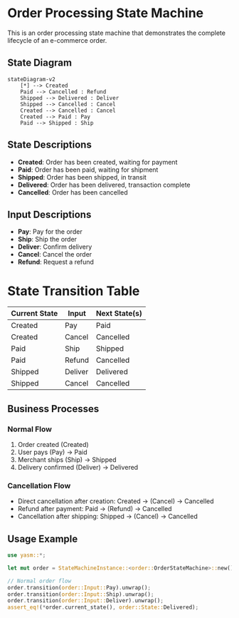 # Order Processing State Machine

This is an order processing state machine that demonstrates the complete lifecycle of an e-commerce order.

## State Diagram

```mermaid
stateDiagram-v2
    [*] --> Created
    Paid --> Cancelled : Refund
    Shipped --> Delivered : Deliver
    Shipped --> Cancelled : Cancel
    Created --> Cancelled : Cancel
    Created --> Paid : Pay
    Paid --> Shipped : Ship
```

## State Descriptions

- **Created**: Order has been created, waiting for payment
- **Paid**: Order has been paid, waiting for shipment
- **Shipped**: Order has been shipped, in transit
- **Delivered**: Order has been delivered, transaction complete
- **Cancelled**: Order has been cancelled

## Input Descriptions

- **Pay**: Pay for the order
- **Ship**: Ship the order
- **Deliver**: Confirm delivery
- **Cancel**: Cancel the order
- **Refund**: Request a refund

# State Transition Table

| Current State | Input | Next State(s) |
|---------------|-------|---------------|
| Created | Pay | Paid |
| Created | Cancel | Cancelled |
| Paid | Ship | Shipped |
| Paid | Refund | Cancelled |
| Shipped | Deliver | Delivered |
| Shipped | Cancel | Cancelled |

## Business Processes

### Normal Flow
1. Order created (Created)
2. User pays (Pay) → Paid
3. Merchant ships (Ship) → Shipped
4. Delivery confirmed (Deliver) → Delivered

### Cancellation Flow
- Direct cancellation after creation: Created → (Cancel) → Cancelled
- Refund after payment: Paid → (Refund) → Cancelled
- Cancellation after shipping: Shipped → (Cancel) → Cancelled

## Usage Example

```rust
use yasm::*;

let mut order = StateMachineInstance::<order::OrderStateMachine>::new();

// Normal order flow
order.transition(order::Input::Pay).unwrap();
order.transition(order::Input::Ship).unwrap();
order.transition(order::Input::Deliver).unwrap();
assert_eq!(*order.current_state(), order::State::Delivered);
```
